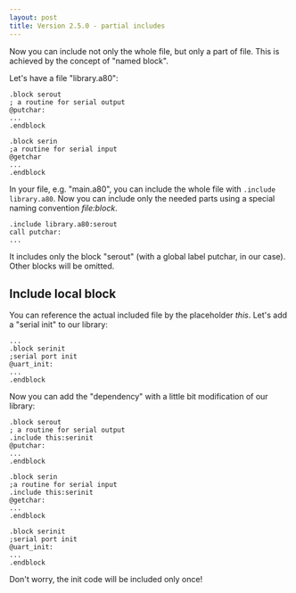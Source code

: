 ```yaml
---
layout: post
title: Version 2.5.0 - partial includes
---
```



Now you can include not only the whole file, but only a part of file. This is achieved by the concept of "named block".

Let's have a file "library.a80":

```
.block serout
; a routine for serial output
@putchar:
...
.endblock

.block serin
;a routine for serial input
@getchar
...
.endblock
```

In your file, e.g. "main.a80", you can include the whole file with `.include library.a80`. Now you can include only the needed parts using a special naming convention _file:block_.

```
.include library.a80:serout
call putchar:
...
```

It includes only the block "serout" (with a global label putchar, in our case). Other blocks will be omitted.

Include local block
-------------------

You can reference the actual included file by the placeholder _this_. Let's add a "serial init" to our library:

```
...
.block serinit
;serial port init
@uart_init:
...
.endblock
```

Now you can add the "dependency" with a little bit modification of our library:

```
.block serout
; a routine for serial output
.include this:serinit
@putchar:
...
.endblock

.block serin
;a routine for serial input
.include this:serinit
@getchar:
...
.endblock

.block serinit
;serial port init
@uart_init:
...
.endblock
```

Don't worry, the init code will be included only once!